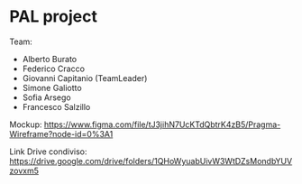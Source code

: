 # PAL project

Team:
- Alberto Burato 
- Federico Cracco
- Giovanni Capitanio (TeamLeader)
- Simone Galiotto
- Sofia Arsego
- Francesco Salzillo

Mockup:
https://www.figma.com/file/tJ3jihN7UcKTdQbtrK4zB5/Pragma-Wireframe?node-id=0%3A1

Link Drive condiviso:
https://drive.google.com/drive/folders/1QHoWyuabUivW3WtDZsMondbYUVzovxm5
